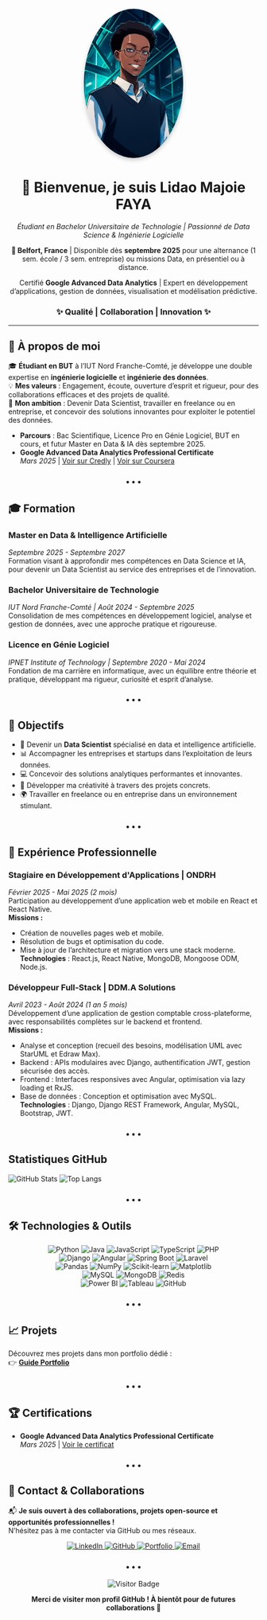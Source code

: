 <p align="center">
  <img src="https://github.com/majoiefaya/majoiefaya/raw/main/assets/github_profile.png" alt="Photo de Lidao Majoie Faya" width="200" style="border-radius: 50%; box-shadow: 0 4px 8px rgba(0,0,0,0.2);"/>
</p>

<h1 align="center">👋 Bienvenue, je suis <strong>Lidao Majoie FAYA</strong></h1>
<p align="center"><em>Étudiant en Bachelor Universitaire de Technologie | Passionné de Data Science & Ingénierie Logicielle</em></p>

<p align="center">
  <strong>📍 Belfort, France</strong> | Disponible dès <strong>septembre 2025</strong> pour une alternance (1 sem. école / 3 sem. entreprise) ou missions Data, en présentiel ou à distance.
</p>

<p align="center">
  Certifié <strong>Google Advanced Data Analytics</strong> | Expert en développement d’applications, gestion de données, visualisation et modélisation prédictive.
</p>

<h3 align="center">✨ Qualité | Collaboration | Innovation ✨</h3>

---

## 👤 À propos de moi

🎓 **Étudiant en BUT** à l’IUT Nord Franche-Comté, je développe une double expertise en **ingénierie logicielle** et **ingénierie des données**.  
💡 **Mes valeurs** : Engagement, écoute, ouverture d’esprit et rigueur, pour des collaborations efficaces et des projets de qualité.  
🚀 **Mon ambition** : Devenir Data Scientist, travailler en freelance ou en entreprise, et concevoir des solutions innovantes pour exploiter le potentiel des données.

- **Parcours** : Bac Scientifique, Licence Pro en Génie Logiciel, BUT en cours, et futur Master en Data & IA dès septembre 2025.
- **Google Advanced Data Analytics Professional Certificate**  
  *Mars 2025* | [Voir sur Credly](https://www.credly.com/badges/26cfa855-c189-4809-aa98-8c137b093e4e/public_url) | [Voir sur Coursera](https://coursera.org/share/cdcc4aadee9f2a166c2ff74ca8981f9a)

<h3 align="center">• • •</h3>

## 🎓 Formation

### **Master en Data & Intelligence Artificielle**  
*Septembre 2025 - Septembre 2027*  
Formation visant à approfondir mes compétences en Data Science et IA, pour devenir un Data Scientist au service des entreprises et de l’innovation.

### **Bachelor Universitaire de Technologie**  
*IUT Nord Franche-Comté | Août 2024 - Septembre 2025*  
Consolidation de mes compétences en développement logiciel, analyse et gestion de données, avec une approche pratique et rigoureuse.

### **Licence en Génie Logiciel**  
*IPNET Institute of Technology | Septembre 2020 - Mai 2024*  
Fondation de ma carrière en informatique, avec un équilibre entre théorie et pratique, développant ma rigueur, curiosité et esprit d’analyse.

<h3 align="center">• • •</h3>

## 🎯 Objectifs

- 🧠 Devenir un **Data Scientist** spécialisé en data et intelligence artificielle.  
- 📊 Accompagner les entreprises et startups dans l’exploitation de leurs données.  
- 💻 Concevoir des solutions analytiques performantes et innovantes.  
- 🌟 Développer ma créativité à travers des projets concrets.  
- 🌍 Travailler en freelance ou en entreprise dans un environnement stimulant.

<h3 align="center">• • •</h3>

## 💼 Expérience Professionnelle

### **Stagiaire en Développement d'Applications** | ONDRH  
*Février 2025 - Mai 2025 (2 mois)*  
Participation au développement d’une application web et mobile en React et React Native.  
**Missions :**  
- Création de nouvelles pages web et mobile.  
- Résolution de bugs et optimisation du code.  
- Mise à jour de l’architecture et migration vers une stack moderne.  
**Technologies** : React.js, React Native, MongoDB, Mongoose ODM, Node.js.

### **Développeur Full-Stack** | DDM.A Solutions  
*Avril 2023 - Août 2024 (1 an 5 mois)*  
Développement d’une application de gestion comptable cross-plateforme, avec responsabilités complètes sur le backend et frontend.  
**Missions :**  
- Analyse et conception (recueil des besoins, modélisation UML avec StarUML et Edraw Max).  
- Backend : APIs modulaires avec Django, authentification JWT, gestion sécurisée des accès.  
- Frontend : Interfaces responsives avec Angular, optimisation via lazy loading et RxJS.  
- Base de données : Conception et optimisation avec MySQL.  
**Technologies** : Django, Django REST Framework, Angular, MySQL, Bootstrap, JWT.

<h3 align="center">• • •</h3>

## Statistiques GitHub

![GitHub Stats](https://github-readme-stats.vercel.app/api?username=majoiefaya&show_icons=true&theme=white)
![Top Langs](https://github-readme-stats.vercel.app/api/top-langs/?username=majoiefaya&layout=compact&theme=white)

<h3 align="center">• • •</h3>

## 🛠️ Technologies & Outils

<p align="center">
  <img src="https://img.shields.io/badge/Python-3776AB?style=flat-square&logo=python&logoColor=white" alt="Python"/>
  <img src="https://img.shields.io/badge/Java-007396?style=flat-square&logo=openjdk&logoColor=white" alt="Java"/>
  <img src="https://img.shields.io/badge/JavaScript-F7DF1E?style=flat-square&logo=javascript&logoColor=black" alt="JavaScript"/>
  <img src="https://img.shields.io/badge/TypeScript-3178C6?style=flat-square&logo=typescript&logoColor=white" alt="TypeScript"/>
  <img src="https://img.shields.io/badge/PHP-777BB4?style=flat-square&logo=php&logoColor=white" alt="PHP"/>
  <br/>
  <img src="https://img.shields.io/badge/Django-092E20?style=flat-square&logo=django&logoColor=white" alt="Django"/>
  <img src="https://img.shields.io/badge/Angular-DD0031?style=flat-square&logo=angular&logoColor=white" alt="Angular"/>
  <img src="https://img.shields.io/badge/Spring_Boot-6DB33F?style=flat-square&logo=springboot&logoColor=white" alt="Spring Boot"/>
  <img src="https://img.shields.io/badge/Laravel-FF2D20?style=flat-square&logo=laravel&logoColor=white" alt="Laravel"/>
  <br/>
  <img src="https://img.shields.io/badge/Pandas-150458?style=flat-square&logo=pandas&logoColor=white" alt="Pandas"/>
  <img src="https://img.shields.io/badge/NumPy-013243?style=flat-square&logo=numpy&logoColor=white" alt="NumPy"/>
  <img src="https://img.shields.io/badge/Scikit--learn-F7931E?style=flat-square&logo=scikitlearn&logoColor=white" alt="Scikit-learn"/>
  <img src="https://img.shields.io/badge/Matplotlib-11557C?style=flat-square&logo=plotly&logoColor=white" alt="Matplotlib"/>
  <br/>
  <img src="https://img.shields.io/badge/MySQL-4479A1?style=flat-square&logo=mysql&logoColor=white" alt="MySQL"/>
  <img src="https://img.shields.io/badge/MongoDB-47A248?style=flat-square&logo=mongodb&logoColor=white" alt="MongoDB"/>
  <img src="https://img.shields.io/badge/Redis-DC382D?style=flat-square&logo=redis&logoColor=white" alt="Redis"/>
  <br/>
  <img src="https://img.shields.io/badge/Power_BI-F2C811?style=flat-square&logo=powerbi&logoColor=black" alt="Power BI"/>
  <img src="https://img.shields.io/badge/Tableau-E97627?style=flat-square&logo=tableau&logoColor=white" alt="Tableau"/>
  <img src="https://img.shields.io/badge/GitHub-181717?style=flat-square&logo=github&logoColor=white" alt="GitHub"/>
</p>

<h3 align="center">• • •</h3>

## 📈 Projets

Découvrez mes projets dans mon portfolio dédié :  
👉 [**Guide Portfolio**](https://github.com/majoiefaya/Portofolio-Guide)

<h3 align="center">• • •</h3>

## 🏆 Certifications

- **Google Advanced Data Analytics Professional Certificate**  
  *Mars 2025* | [Voir le certificat](https://www.credly.com/badges/26cfa855-c189-4809-aa98-8c137b093e4e/public_url)

<h3 align="center">• • •</h3>

## 🤝 Contact & Collaborations

📬 **Je suis ouvert à des collaborations, projets open-source et opportunités professionnelles !**  
N’hésitez pas à me contacter via GitHub ou mes réseaux.

<p align="center">
  <a href="https://www.linkedin.com/in/lidao-majoie-faya-064ba622a/" target="_blank" rel="noopener noreferrer">
    <img src="https://img.shields.io/badge/LinkedIn-0077B5?style=flat-square&logo=linkedin&logoColor=white" alt="LinkedIn"/>
  </a>
  <a href="https://github.com/majoiefaya" target="_blank" rel="noopener noreferrer">
    <img src="https://img.shields.io/badge/GitHub-181717?style=flat-square&logo=github&logoColor=white" alt="GitHub"/>
  </a>
  <a href="https://majoiefaya.github.io/Portfolio-Lidao-Majoie-Faya/" target="_blank" rel="noopener noreferrer">
    <img src="https://img.shields.io/badge/Portfolio-000000?style=flat-square&logo=vercel&logoColor=white" alt="Portfolio"/>
  </a>
  <a href="mailto:majoiefaya@gmail.com" target="_blank" rel="noopener noreferrer">
    <img src="https://img.shields.io/badge/Email-D14836?style=flat-square&logo=gmail&logoColor=white" alt="Email"/>
  </a>
</p>

<h3 align="center">• • •</h3>

<p align="center">
  <img src="https://visitor-badge.laobi.icu/badge?page_id=majoiefaya.majoiefaya" alt="Visitor Badge"/>
</p>

<p align="center">
  <strong>Merci de visiter mon profil GitHub ! À bientôt pour de futures collaborations 🚀</strong>
</p>
